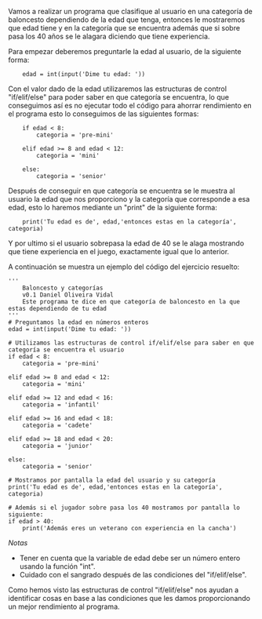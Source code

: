 Vamos a realizar un programa que clasifique al usuario en una categoría de baloncesto dependiendo de la edad que tenga, entonces le mostraremos que edad tiene y en la categoría que se encuentra además que si sobre pasa los 40 años se le alagara diciendo que tiene experiencia.

Para empezar deberemos preguntarle la edad al usuario, de la siguiente forma:

```
    edad = int(input('Dime tu edad: '))
```

Con el valor dado de la edad utilizaremos las estructuras de control "if/elif/else" para poder saber en que categoría se encuentra, lo que conseguimos así es no ejecutar todo el código para ahorrar rendimiento en el programa esto lo conseguimos de las siguientes formas:

```
    if edad < 8:
        categoria = 'pre-mini'
```
```
    elif edad >= 8 and edad < 12:
        categoria = 'mini'
```
```
    else:
        categoria = 'senior'
```

Después de conseguir en que categoría se encuentra se le muestra al usuario la edad que nos proporciono y la categoría que corresponde a esa edad, esto lo haremos mediante un "print" de la siguiente forma:

```
    print('Tu edad es de', edad,'entonces estas en la categoría', categoria)
```

Y por ultimo si el usuario sobrepasa la edad de 40 se le alaga mostrando que tiene experiencia en el juego, exactamente igual que lo anterior.

A continuación se muestra un ejemplo del código del ejercicio resuelto:

```
'''
    Baloncesto y categorías
    v0.1 Daniel Oliveira Vidal
    Este programa te dice en que categoría de baloncesto en la que estas dependiendo de tu edad
'''
# Preguntamos la edad en números enteros
edad = int(input('Dime tu edad: '))

# Utilizamos las estructuras de control if/elif/else para saber en que categoría se encuentra el usuario
if edad < 8:
    categoria = 'pre-mini'
    
elif edad >= 8 and edad < 12:
    categoria = 'mini'
    
elif edad >= 12 and edad < 16:
    categoria = 'infantil'
    
elif edad >= 16 and edad < 18:
    categoria = 'cadete'
    
elif edad >= 18 and edad < 20:
    categoria = 'junior'
    
else:
    categoria = 'senior'

# Mostramos por pantalla la edad del usuario y su categoría
print('Tu edad es de', edad,'entonces estas en la categoría', categoria)

# Además si el jugador sobre pasa los 40 mostramos por pantalla lo siguiente:
if edad > 40:
    print('Además eres un veterano con experiencia en la cancha')
```

*Notas*

- Tener en cuenta que la variable de edad debe ser un número entero usando la función "int".
- Cuidado con el sangrado después de las condiciones del "if/elif/else".

Como hemos visto las estructuras de control "if/elif/else" nos ayudan a identificar cosas en base a las condiciones que les damos proporcionando un mejor rendimiento al programa.
